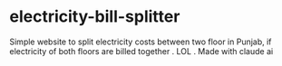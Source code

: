 # electricity-bill-splitter
 Simple website to split electricity costs between two floor in Punjab, if electricity of both floors are billed together . LOL . Made with claude ai
